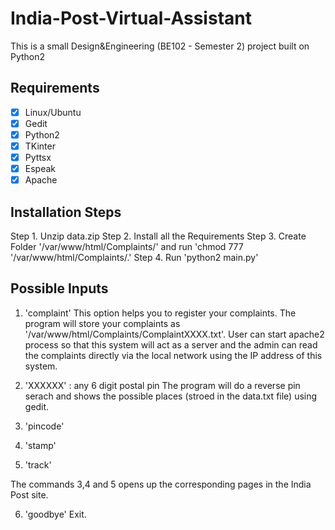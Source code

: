 # India-Post-Virtual-Assistant
This is a small Design&amp;Engineering (BE102 - Semester 2) project built on Python2 


## Requirements 
- [x] Linux/Ubuntu
- [x] Gedit
- [x] Python2
- [x] TKinter
- [x] Pyttsx
- [x] Espeak
- [x] Apache

## Installation Steps
Step 1. Unzip data.zip
Step 2. Install all the Requirements
Step 3. Create Folder '/var/www/html/Complaints/' and run 'chmod 777 '/var/www/html/Complaints/.'
Step 4. Run 'python2 main.py'

## Possible Inputs

1. 'complaint'
This option helps you to register your complaints. The program will store your complaints as
'/var/www/html/Complaints/ComplaintXXXX.txt'.
User can start apache2 process so that this system will act as a server and the admin can read the complaints directly via the local network using the IP address of this system.

2. 'XXXXXX' : any 6 digit postal pin 
The program will do a reverse pin serach and shows the possible places (stroed in the data.txt file) using gedit.

3. 'pincode'
4. 'stamp'
5. 'track'

The commands 3,4 and 5 opens up the corresponding pages in the India Post site.

6. 'goodbye'
Exit.





